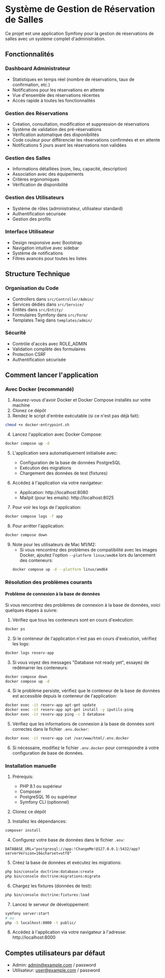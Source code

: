 # Système de Gestion de Réservation de Salles

Ce projet est une application Symfony pour la gestion de réservations de salles avec un système complet d'administration.

## Fonctionnalités

### Dashboard Administrateur
- Statistiques en temps réel (nombre de réservations, taux de confirmation, etc.)
- Notifications pour les réservations en attente
- Vue d'ensemble des réservations récentes
- Accès rapide à toutes les fonctionnalités

### Gestion des Réservations
- Création, consultation, modification et suppression de réservations
- Système de validation des pré-réservations
- Vérification automatique des disponibilités
- Code couleur pour différencier les réservations confirmées et en attente
- Notifications 5 jours avant les réservations non validées

### Gestion des Salles
- Informations détaillées (nom, lieu, capacité, description)
- Association avec des équipements
- Critères ergonomiques
- Vérification de disponibilité

### Gestion des Utilisateurs
- Système de rôles (administrateur, utilisateur standard)
- Authentification sécurisée
- Gestion des profils

### Interface Utilisateur
- Design responsive avec Bootstrap
- Navigation intuitive avec sidebar
- Système de notifications
- Filtres avancés pour toutes les listes

## Structure Technique

### Organisation du Code
- Controllers dans `src/Controller/Admin/`
- Services dédiés dans `src/Service/`
- Entités dans `src/Entity/`
- Formulaires Symfony dans `src/Form/`
- Templates Twig dans `templates/admin/`

### Sécurité
- Contrôle d'accès avec ROLE_ADMIN
- Validation complète des formulaires
- Protection CSRF
- Authentification sécurisée

## Comment lancer l'application

### Avec Docker (recommandé)

1. Assurez-vous d'avoir Docker et Docker Compose installés sur votre machine
2. Clonez ce dépôt
3. Rendez le script d'entrée exécutable (si ce n'est pas déjà fait):

```bash
chmod +x docker-entrypoint.sh
```

4. Lancez l'application avec Docker Compose:

```bash
docker compose up -d
```

5. L'application sera automatiquement initialisée avec:
   - Configuration de la base de données PostgreSQL
   - Exécution des migrations
   - Chargement des données de test (fixtures)

6. Accédez à l'application via votre navigateur:
   - Application: http://localhost:8080
   - Mailpit (pour les emails): http://localhost:8025

7. Pour voir les logs de l'application:

```bash
docker compose logs -f app
```

8. Pour arrêter l'application:

```bash
docker compose down
```

9. Note pour les utilisateurs de Mac M1/M2:
   - Si vous rencontrez des problèmes de compatibilité avec les images Docker, ajoutez l'option `--platform linux/amd64` lors du lancement des conteneurs:
   ```bash
   docker compose up -d --platform linux/amd64
   ```

### Résolution des problèmes courants

#### Problème de connexion à la base de données

Si vous rencontrez des problèmes de connexion à la base de données, voici quelques étapes à suivre:

1. Vérifiez que tous les conteneurs sont en cours d'exécution:
```bash
docker ps
```

2. Si le conteneur de l'application n'est pas en cours d'exécution, vérifiez les logs:
```bash
docker logs reserv-app
```

3. Si vous voyez des messages "Database not ready yet", essayez de redémarrer les conteneurs:
```bash
docker compose down
docker compose up -d
```

4. Si le problème persiste, vérifiez que le conteneur de la base de données est accessible depuis le conteneur de l'application:
```bash
docker exec -it reserv-app apt-get update
docker exec -it reserv-app apt-get install -y iputils-ping
docker exec -it reserv-app ping -c 3 database
```

5. Vérifiez que les informations de connexion à la base de données sont correctes dans le fichier `.env.docker`:
```bash
docker exec -it reserv-app cat /var/www/html/.env.docker
```

6. Si nécessaire, modifiez le fichier `.env.docker` pour correspondre à votre configuration de base de données.

### Installation manuelle

1. Prérequis:
   - PHP 8.1 ou supérieur
   - Composer
   - PostgreSQL 16 ou supérieur
   - Symfony CLI (optionnel)

2. Clonez ce dépôt

3. Installez les dépendances:
```bash
composer install
```

4. Configurez votre base de données dans le fichier `.env`:
```
DATABASE_URL="postgresql://app:!ChangeMe!@127.0.0.1:5432/app?serverVersion=16&charset=utf8"
```

5. Créez la base de données et exécutez les migrations:
```bash
php bin/console doctrine:database:create
php bin/console doctrine:migrations:migrate
```

6. Chargez les fixtures (données de test):
```bash
php bin/console doctrine:fixtures:load
```

7. Lancez le serveur de développement:
```bash
symfony server:start
# ou
php -S localhost:8000 -t public/
```

8. Accédez à l'application via votre navigateur à l'adresse: http://localhost:8000

## Comptes utilisateurs par défaut

- Admin: admin@example.com / password
- Utilisateur: user@example.com / password
